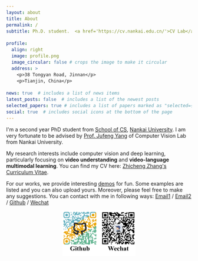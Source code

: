 ```yaml
---
layout: about
title: About
permalink: /
subtitle: Ph.D. student.  <a href='https://cv.nankai.edu.cn/'>CV Lab</a>.   <a href='https://cc.nankai.edu.cn/'>Nankai University</a>.   gloryzzc6@sina.com.

profile:
  align: right
  image: profile.png
  image_circular: false # crops the image to make it circular
  address: >
    <p>38 Tongyan Road, Jinnan</p>
    <p>Tianjin, China</p>

news: true  # includes a list of news items
latest_posts: false  # includes a list of the newest posts
selected_papers: true # includes a list of papers marked as "selected={true}"
social: true  # includes social icons at the bottom of the page
---
```


I'm a second year PhD student from [School of CS](https://cc.nankai.edu.cn/), [Nankai University](https://www.nankai.edu.cn/). I am very fortunate to be advised by [Prof. Jufeng Yang](https://cv.nankai.edu.cn/) of Computer Vision Lab from Nankai University.


My research interests include computer vision and deep learning, particularly focusing on **video understanding** and **video-language multimodal learning**. You can find my CV here: [Zhicheng Zhang's Curriculum Vitae](../assets/NKU_zzc_CV.pdf).



For our works, we provide interesting [demos](/projects/:path/) for fun. Some examples are listed and you can also upload yours. Moreover, please feel free to make any suggestions. You can contact with me in following ways:
[Email1](mailto:gloryzzc6@sina.com) / [Email2](mailto:1120210216@mail.nankai.edu.cn) / [Github](https://github.com/nku-zhichengzhang) / [Wechat](../assets/img/Wechat.png)

<center class="half">
    <img src="../assets/img/Github_Wechat.jpg" width="200"/>
</center>